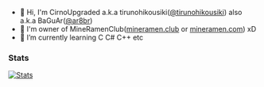 - 👋 Hi, I'm CirnoUpgraded a.k.a tirunohikousiki(<a href="https://twitter.com/tirunohikousiki">@tirunohikousiki</a>) also a.k.a BaGuAr(<a href="https://twitter.com/ar8br">@ar8br</a>)
- 👀 I'm owner of MineRamenClub(<a href="http://mineramen.club">mineramen.club</a> or <a href="http://mineramen.com">mineramen.com</a>) xD 
- 🌱 I’m currently learning C C# C++ etc
### Stats
[![Stats](https://github-readme-stats.vercel.app/api?username=BaGuAr)](https://github.com/BaGuAr)
